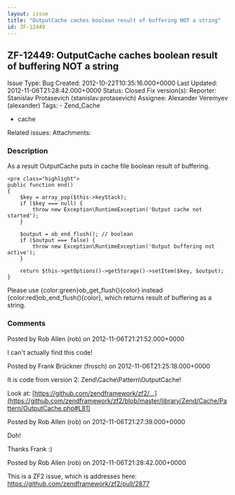 ```yaml
---
layout: issue
title: "OutputCache caches boolean result of buffering NOT a string"
id: ZF-12449
---
```


ZF-12449: OutputCache caches boolean result of buffering NOT a string
---------------------------------------------------------------------

 Issue Type: Bug Created: 2012-10-22T10:35:16.000+0000 Last Updated: 2012-11-06T21:28:42.000+0000 Status: Closed Fix version(s): 
 Reporter:  Stanislav Protasevich (stanislav.protasevich)  Assignee:  Alexander Veremyev (alexander)  Tags: - Zend\_Cache
- cache
 
 Related issues: 
 Attachments: 
### Description

As a result OutputCache puts in cache file boolean result of buffering.

 
    <pre class="highlight">
    public function end()
    {
        $key = array_pop($this->keyStack);
        if ($key === null) {
            throw new Exception\RuntimeException('Output cache not started');
        }
        
        $output = ob_end_flush(); // boolean
        if ($output === false) {
            throw new Exception\RuntimeException('Output buffering not active');
        }
    
        return $this->getOptions()->getStorage()->setItem($key, $output);
    }


Please use {color:green}ob\_get\_flush(){color} instead {color:red}ob\_end\_flush(){color}, which returns result of buffering as a string.

 

 

### Comments

Posted by Rob Allen (rob) on 2012-11-06T21:21:52.000+0000

I can't actually find this code!

 

 

Posted by Frank Brückner (frosch) on 2012-11-06T21:25:18.000+0000

It is code from version 2: Zend\\Cache\\Pattern\\OutputCache!

Look at: [https://github.com/zendframework/zf2/…](https://github.com/zendframework/zf2/blob/master/library/Zend/Cache/Pattern/OutputCache.php#L81)

 

 

Posted by Rob Allen (rob) on 2012-11-06T21:27:39.000+0000

Doh!

Thanks Frank :)

 

 

Posted by Rob Allen (rob) on 2012-11-06T21:28:42.000+0000

This is a ZF2 issue, which is addresses here: <https://github.com/zendframework/zf2/pull/2877>

 

 
